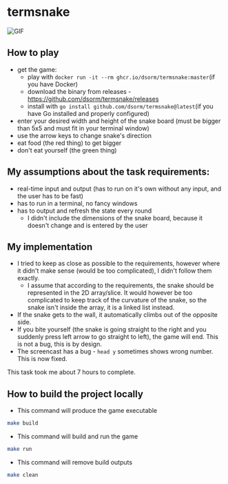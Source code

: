 # termsnake
![GIF](https://raw.githubusercontent.com/dsorm/termsnake/master/446566.cast.gif)

## How to play
- get the game:
  - play with `docker run -it --rm ghcr.io/dsorm/termsnake:master`(if you have Docker)
  - download the binary from releases - https://github.com/dsorm/termsnake/releases
  - install with `go install github.com/dsorm/termsnake@latest`(if you have Go installed and properly configured)
- enter your desired width and height of the snake board (must be bigger than 5x5 and must fit in your terminal window)
- use the arrow keys to change snake's direction
- eat food (the red thing) to get bigger
- don't eat yourself (the green thing)

## My assumptions about the task requirements:
* real-time input and output (has to run on it's own without any input, and the user has to be fast)
* has to run in a terminal, no fancy windows
* has to output and refresh the state every round
  * I didn't include the dimensions of the snake board, because it doesn't change and is entered by the user

## My implementation
* I tried to keep as close as possible to the requirements, however where it didn't make sense (would be too complicated), I didn't follow them exactly.
  * I assume that according to the requirements, the snake should be represented in the 2D array/slice. It would however be too complicated to keep track of the curvature of the snake, so the snake isn't inside the array, it is a linked list instead.
* If the snake gets to the wall, it automatically climbs out of the opposite side.
* If you bite yourself (the snake is going straight to the right and you suddenly press left arrow to go straight to left), the game will end. This is not a bug, this is by design.
* The screencast has a bug - `head y` sometimes shows wrong number. This is now fixed.

This task took me about 7 hours to complete.

## How to build the project locally
* This command will produce the game executable
```bash
make build
```

* This command will build and run the game
```bash
make run
```

* This command will remove build outputs
```bash
make clean
```
